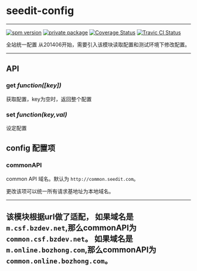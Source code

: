 # seedit-config

---

[![spm version](http://moekit.com/badge/seedit-config)](http://moekit.com/package/seedit-config)
[![private package](http://moekit.com/privateBadge/bozhong)](http://moekit.com/package/seedit-config)
[![Coverage Status](https://coveralls.io/repos/MoeKit/seedit-config/badge.png?branch=master)](https://coveralls.io/r/MoeKit/seedit-config?branch=master)
[![Travic CI Status](https://travis-ci.org/MoeKit/seedit-config.svg)](https://travis-ci.org/MoeKit/seedit-config)


全站统一配置
从201406开始，需要引入该模块读取配置和测试环境下修改配置。

---



## API

### get <em>function([key])</em>
获取配置，key为空时，返回整个配置

### set <em>function(key,val)</em>
设定配置

## config 配置项

### commonAPI
common API 域名。默认为 `http://common.seedit.com`。

更改该项可以统一所有请求基地址为本地域名。

------
该模块根据url做了适配，
如果域名是 `m.csf.bzdev.net`,那么commonAPI为`common.csf.bzdev.net`。
如果域名是 `m.online.bozhong.com`,那么commonAPI为`common.online.bozhong.com`。
------

